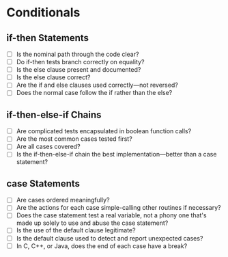 # Conditionals

## if-then Statements

- [ ] Is the nominal path through the code clear?
- [ ] Do if-then tests branch correctly on equality?
- [ ] Is the else clause present and documented?
- [ ] Is the else clause correct?
- [ ] Are the if and else clauses used correctly—not reversed?
- [ ] Does the normal case follow the if rather than the else?

## if-then-else-if Chains

- [ ] Are complicated tests encapsulated in boolean function calls?
- [ ] Are the most common cases tested first?
- [ ] Are all cases covered?
- [ ] Is the if-then-else-if chain the best implementation—better than a case statement?

## case Statements

- [ ] Are cases ordered meaningfully?
- [ ] Are the actions for each case simple-calling other routines if necessary?
- [ ] Does the case statement test a real variable, not a phony one that's made up solely to use and abuse the case statement?
- [ ] Is the use of the default clause legitimate?
- [ ] Is the default clause used to detect and report unexpected cases?
- [ ] In C, C++, or Java, does the end of each case have a break?
